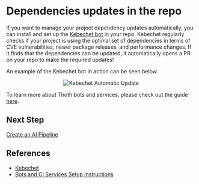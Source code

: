 # Dependencies updates in the repo

If you want to manage your project dependency updates automatically, you can install and set up the [Kebechet bot][1] in your repo. Kebechet regularly checks if your project is using the optimal set of dependencies in terms of  CVE vulnerabilities, newer package releases, and performance changes. If it finds that the dependencies can be updated, it automatically opens a PR on your repo to make the required updates!

An example of the Kebechet bot in action can be seen below.

<div style="text-align:center">
<img alt="Kebechet Automatic Update" src="https://raw.githubusercontent.com/thoth-station/elyra-aidevsecops-tutorial/master/docs/images/KebechetAutomaticUpdate.png">
</div>

To learn more about Thoth bots and services, please check out the guide [here][2].

## Next Step

[Create an AI Pipeline](./create-ai-pipeline.md)

## References

* [Kebechet][1]
* [Bots and CI Services Setup Instructions][2]

[1]: https://github.com/thoth-station/kebechet
[2]: https://github.com/AICoE/aicoe-ci/blob/master/docs/thoth-bots-setup.md#instructions-to-setup-bots-and-ci-services
